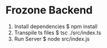 <h1>Frozone Backend</h1>

<ol>
    <li>Install dependencies $ npm install</li>
    <li>Transpile ts files $ tsc ./src/index.ts</li>
    <li>Run Server $ node src/index.js</li>
</ol>